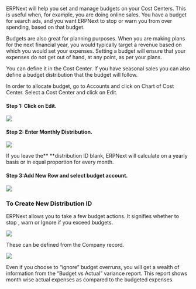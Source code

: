 ERPNext will help you set and manage budgets on your Cost Centers. This is
useful when, for example, you are doing online sales. You have a budget for
search ads, and you want ERPNext to stop or warn you from over spending, based
on that budget.

Budgets are also great for planning purposes. When you are making plans for
the next financial year, you would typically target a revenue based on which
you would set your expenses. Setting a budget will ensure that your expenses
do not get out of hand, at any point, as per your plans.

You can define it in the Cost Center. If you have seasonal sales you can also
define a budget distribution that the budget will follow.

In order to allocate budget, go to Accounts and click on Chart of Cost Center.
Select a Cost Center  and click on Edit.

#### Step 1: Click on Edit.

![](assets/frappe_io/images/erpnext/budgeting-1.png)  

#### Step 2: Enter Monthly Distribution.

![](assets/frappe_io/images/erpnext/budgeting-2-1.png) 


If you leave the** **distribution ID blank, ERPNext will calculate on a yearly
basis or in equal proportion for every month.

#### Step 3:Add New Row and select budget account.  

  

![](assets/frappe_io/images/erpnext/budgeting-3.png)  

  

### To Create New Distribution ID

ERPNext allows you to take a few budget actions. It signifies whether to stop
, warn or Ignore  if you exceed budgets.  

![](assets/frappe_io/images/erpnext/budgeting-4.png)


 
These can be defined from the Company record.

![](assets/frappe_io/images/erpnext/budgeting-4-1.png)  

  

Even if you choose to “ignore” budget overruns, you will get a wealth of
information from the “Budget vs Actual” variance report. This report shows
month wise actual expenses as compared to the budgeted expenses.

